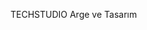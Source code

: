 TECHSTUDIO Arge ve Tasarım

<!---
techstudio-tr/techstudio-tr is a ✨ special ✨ repository because its `README.md` (this file) appears on your GitHub profile.
You can click the Preview link to take a look at your changes.
--->

